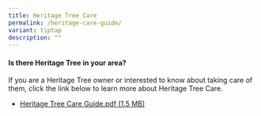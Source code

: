 ```yaml
---
title: Heritage Tree Care
permalink: /heritage-care-guide/
variant: tiptap
description: ""
---
```

<h4><strong>Is there Heritage Tree in your area?</strong></h4>
<p>If you are a Heritage Tree owner or interested to know about taking care
of them, click the link below to learn more about Heritage Tree Care.</p>
<ul data-tight="true" class="tight">
<li>
<p><a href="/files/Explore Page/Heritage_Tree_care_guide_Ver_2.pdf" rel="noopener noreferrer nofollow" target="_blank">Heritage Tree Care Guide.pdf (1.5 MB)</a>
</p>
</li>
</ul>
<p></p>